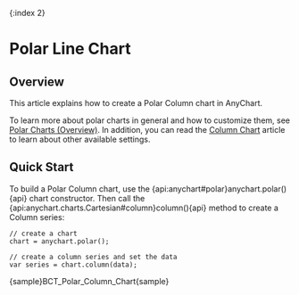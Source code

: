 {:index 2}
# Polar Line Chart

## Overview

This article explains how to create a Polar Column chart in AnyChart.

To learn more about polar charts in general and how to customize them, see [Polar Charts (Overview)](Overview). In addition, you can read the [Column Chart](../Column_Chart) article to learn about other available settings.

## Quick Start

To build a Polar Column chart, use the {api:anychart#polar}anychart.polar(){api} chart constructor. Then call the {api:anychart.charts.Cartesian#column}column(){api} method to create a Column series:

```
// create a chart
chart = anychart.polar();

// create a column series and set the data
var series = chart.column(data);
```

{sample}BCT\_Polar\_Column\_Chart{sample}